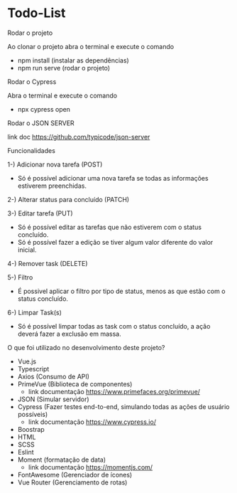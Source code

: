 # Todo-List

Rodar o projeto

Ao clonar o projeto abra o terminal e execute o comando
- npm install (instalar as dependências)
- npm run serve (rodar o projeto)

Rodar o Cypress

Abra o terminal e execute o comando
- npx cypress open

Rodar o JSON SERVER

link doc https://github.com/typicode/json-server

Funcionalidades

1-) Adicionar nova tarefa (POST)
- Só é possível adicionar uma nova tarefa se todas as informações estiverem preenchidas.

2-) Alterar status para concluído (PATCH)

3-) Editar tarefa (PUT)
- Só é possível editar as tarefas que não estiverem com o status concluído.
- Só é possível fazer a edição se tiver algum valor diferente do valor inicial.

4-) Remover task (DELETE)

5-) Filtro
- É possivel aplicar o filtro por tipo de status, menos as que estão com o status concluído.

6-) Limpar Task(s)
- Só é possível limpar todas as task com o status concluído, a ação deverá fazer a exclusão em massa.

O que foi utilizado no desenvolvimento deste projeto?

- Vue.js
- Typescript
- Axios (Consumo de API)
- PrimeVue (Biblioteca de componentes) 
  - link documentação https://www.primefaces.org/primevue/
- JSON (Simular servidor)
- Cypress (Fazer testes end-to-end, simulando todas as ações de usuário possíveis)
  - link documentação https://www.cypress.io/
- Boostrap
- HTML
- SCSS
- Eslint
- Moment (formatação de data)
  - link documentação https://momentjs.com/
- FontAwesome (Gerenciador de ícones)
- Vue Router (Gerenciamento de rotas)

